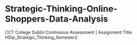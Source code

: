 # Strategic-Thinking-Online-Shoppers-Data-Analysis
 CCT College Dublin Continuous Assessment | Assignment Title: HDip_Strategic_Thinking_Semester2
